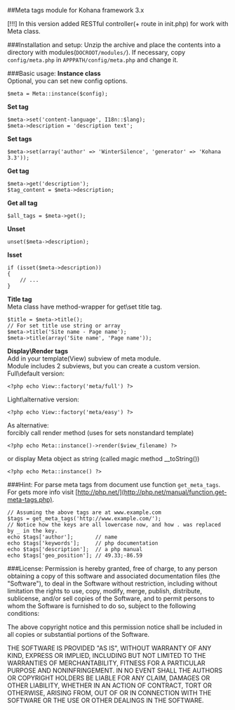 ##Meta tags module for Kohana framework 3.х

[!!!] In this version added RESTful controller(+ route in init.php) for work with Meta class.

###Installation and setup:
Unzip the archive and place the contents into a directory with modules(`DOCROOT/modules/`). 
If necessary, copy `config/meta.php` in `APPPATH/config/meta.php` and change it.

###Basic usage:
**Instance class**<br>
Optional, you can set new config options.
~~~
$meta = Meta::instance($config);
~~~
**Set tag**
~~~
$meta->set('content-language', I18n::$lang);
$meta->description = 'description text';
~~~
**Set tags**
~~~
$meta->set(array('author' => 'WinterSilence', 'generator' => 'Kohana 3.3'));
~~~
**Get tag**
~~~
$meta->get('description');
$tag_content = $meta->description;
~~~
**Get all tag**
~~~
$all_tags = $meta->get();
~~~
**Unset**
~~~
unset($meta->description);
~~~
**Isset**
~~~
if (isset($meta->description))
{
	// ...
}
~~~
**Title tag**<br>
Meta class have method-wrapper for get\set title tag.
~~~
$title = $meta->title();
// For set title use string or array
$meta->title('Site name - Page name');
$meta->title(array('Site name', 'Page name'));
~~~
**Display\Render tags**<br>
Add in your template(View) subview of meta module.<br>
Module includes 2 subviews, but you can create a custom version.<br>
Full\default version:
~~~
<?php echo View::factory('meta/full') ?>
~~~
Light\alternative version:
~~~
<?php echo View::factory('meta/easy') ?>
~~~
As alternative:<br>
forcibly call render method (uses for sets nonstandard template)
~~~
<?php echo Meta::instance()->render($view_filename) ?>
~~~
or display Meta object as string (called magic method __toString())
~~~
<?php echo Meta::instance() ?>
~~~

###Hint:
For parse meta tags from document use function `get_meta_tags`.
For gets more info visit [http://php.net/](http://php.net/manual/function.get-meta-tags.php).
~~~
// Assuming the above tags are at www.example.com
$tags = get_meta_tags('http://www.example.com/');
// Notice how the keys are all lowercase now, and how . was replaced by _ in the key.
echo $tags['author'];       // name
echo $tags['keywords'];     // php documentation
echo $tags['description'];  // a php manual
echo $tags['geo_position']; // 49.33;-86.59
~~~

###License:
Permission is hereby granted, free of charge, to any person obtaining a copy
of this software and associated documentation files (the "Software"), to deal
in the Software without restriction, including without limitation the rights
to use, copy, modify, merge, publish, distribute, sublicense, and/or sell
copies of the Software, and to permit persons to whom the Software is
furnished to do so, subject to the following conditions:

The above copyright notice and this permission notice shall be included in
all copies or substantial portions of the Software.

THE SOFTWARE IS PROVIDED "AS IS", WITHOUT WARRANTY OF ANY KIND, EXPRESS OR
IMPLIED, INCLUDING BUT NOT LIMITED TO THE WARRANTIES OF MERCHANTABILITY,
FITNESS FOR A PARTICULAR PURPOSE AND NONINFRINGEMENT. IN NO EVENT SHALL THE
AUTHORS OR COPYRIGHT HOLDERS BE LIABLE FOR ANY CLAIM, DAMAGES OR OTHER
LIABILITY, WHETHER IN AN ACTION OF CONTRACT, TORT OR OTHERWISE, ARISING FROM,
OUT OF OR IN CONNECTION WITH THE SOFTWARE OR THE USE OR OTHER DEALINGS IN
THE SOFTWARE.